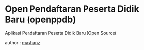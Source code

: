 # Open Pendaftaran Peserta Didik Baru (openppdb)

Aplikasi Pendaftaran Peserta Didik Baru (Open Source)

author : [mashanz](https://github.com/mashanz)